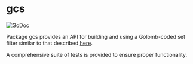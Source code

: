 gcs
==========

[![GoDoc](https://godoc.org/github.com/picfight/dcrd/gcs?status.png)](http://godoc.org/github.com/picfight/dcrd/gcs)

Package gcs provides an API for building and using a Golomb-coded set filter
similar to that described [here](http://giovanni.bajo.it/post/47119962313/golomb-coded-sets-smaller-than-bloom-filters).

A comprehensive suite of tests is provided to ensure proper functionality.